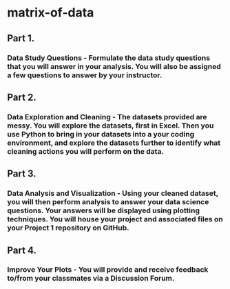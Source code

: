 # matrix-of-data

 ## Part 1. 
 ### Data Study Questions - Formulate the data study questions that you will answer in your analysis. You will also be assigned a few questions to answer by your instructor. 

## Part 2. 
### Data Exploration and Cleaning - The datasets provided are messy. You will explore the datasets, first in Excel. Then you use Python to bring in your datasets into a your coding environment, and explore the datasets further to identify what cleaning actions you will perform on the data. 

## Part 3. 
### Data Analysis and Visualization - Using your cleaned dataset, you will then perform analysis to answer your data science questions. Your answers will be displayed using plotting techniques. You will house your project and associated files on your Project 1 repository on GitHub.

## Part 4. 
### Improve Your Plots - You will provide and receive feedback to/from your classmates via a Discussion Forum.
